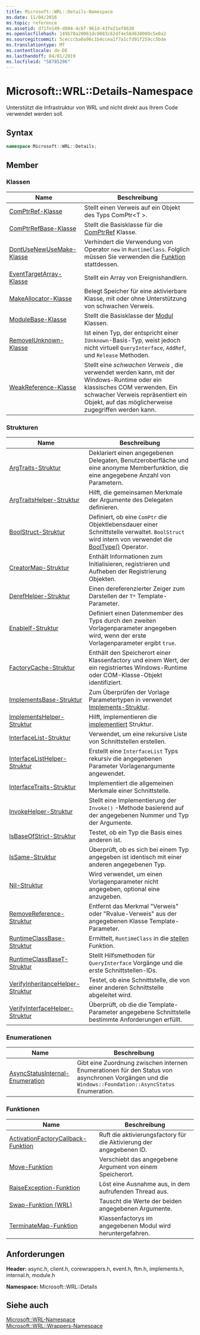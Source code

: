 ```yaml
---
title: Microsoft::WRL::Details-Namespace
ms.date: 11/04/2016
ms.topic: reference
ms.assetid: d71fe149-d804-4c6f-961d-43fe21ef8630
ms.openlocfilehash: 149b78a20061dc9083c62df4e58d638009c5e0a2
ms.sourcegitcommit: 5cecccba0a96c1b4ccea1f7a1cfd91f259cc5bde
ms.translationtype: MT
ms.contentlocale: de-DE
ms.lasthandoff: 04/01/2019
ms.locfileid: "58785296"
---
```

# <a name="microsoftwrldetails-namespace"></a>Microsoft::WRL::Details-Namespace

Unterstützt die Infrastruktur von WRL und nicht direkt aus Ihrem Code verwendet werden soll.

## <a name="syntax"></a>Syntax

```cpp
namespace Microsoft::WRL::Details;
```

## <a name="members"></a>Member

### <a name="classes"></a>Klassen

|Name|Beschreibung|
|----------|-----------------|
|[ComPtrRef-Klasse](comptrref-class.md)|Stellt einen Verweis auf ein Objekt des Typs ComPtr\<T >.|
|[ComPtrRefBase-Klasse](comptrrefbase-class.md)|Stellt die Basisklasse für die [ComPtrRef](comptrref-class.md) Klasse.|
|[DontUseNewUseMake-Klasse](dontusenewusemake-class.md)|Verhindert die Verwendung von Operator `new` in `RuntimeClass`. Folglich müssen Sie verwenden die [Funktion](make-function.md) stattdessen.|
|[EventTargetArray-Klasse](eventtargetarray-class.md)|Stellt ein Array von Ereignishandlern.|
|[MakeAllocator-Klasse](makeallocator-class.md)|Belegt Speicher für eine aktivierbare Klasse, mit oder ohne Unterstützung von schwachen Verweis.|
|[ModuleBase-Klasse](modulebase-class.md)|Stellt die Basisklasse der [Modul](module-class.md) Klassen.|
|[RemoveIUnknown-Klasse](removeiunknown-class.md)|Ist einen Typ, der entspricht einer `IUnknown`-Basis-Typ, weist jedoch nicht virtuell `QueryInterface`, `AddRef`, und `Release` Methoden.|
|[WeakReference-Klasse](weakreference-class.md)|Stellt eine *schwachen Verweis* , die verwendet werden kann, mit der Windows-Runtime oder ein klassisches COM verwenden. Ein schwacher Verweis repräsentiert ein Objekt, auf das möglicherweise zugegriffen werden kann.|

### <a name="structures"></a>Strukturen

|Name|Beschreibung|
|----------|-----------------|
|[ArgTraits-Struktur](argtraits-structure.md)|Deklariert einen angegebenen Delegaten, Benutzeroberfläche und eine anonyme Memberfunktion, die eine angegebene Anzahl von Parametern.|
|[ArgTraitsHelper-Struktur](argtraitshelper-structure.md)|Hilft, die gemeinsamen Merkmale der Argumente des Delegaten definieren.|
|[BoolStruct-Struktur](boolstruct-structure.md)|Definiert, ob eine `ComPtr` die Objektlebensdauer einer Schnittstelle verwaltet. `BoolStruct` wird intern von verwendet die [BoolType()](comptr-class.md#operator-microsoft-wrl-details-booltype) Operator.|
|[CreatorMap-Struktur](creatormap-structure.md)|Enthält Informationen zum Initialisieren, registrieren und Aufheben der Registrierung Objekten.|
|[DerefHelper-Struktur](derefhelper-structure.md)|Einen dereferenzierter Zeiger zum Darstellen der `T*` Template-Parameter.|
|[EnableIf-Struktur](enableif-structure.md)|Definiert einen Datenmember des Typs durch den zweiten Vorlagenparameter angegeben wird, wenn der erste Vorlagenparameter ergibt `true`.|
|[FactoryCache-Struktur](factorycache-structure.md)|Enthält den Speicherort einer Klassenfactory und einem Wert, der ein registriertes Windows-Runtime oder COM-Klasse-Objekt identifiziert.|
|[ImplementsBase-Struktur](implementsbase-structure.md)|Zum Überprüfen der Vorlage Parametertypen in verwendet [Implements-Struktur](implements-structure.md).|
|[ImplementsHelper-Struktur](implementshelper-structure.md)|Hilft, implementieren die [implementiert](implements-structure.md) Struktur.|
|[InterfaceList-Struktur](interfacelist-structure.md)|Verwendet, um eine rekursive Liste von Schnittstellen erstellen.|
|[InterfaceListHelper-Struktur](interfacelisthelper-structure.md)|Erstellt eine `InterfaceList` Typs rekursiv die angegebenen Parameter Vorlagenargumente angewendet.|
|[InterfaceTraits-Struktur](interfacetraits-structure.md)|Implementiert die allgemeinen Merkmale einer Schnittstelle.|
|[InvokeHelper-Struktur](invokehelper-structure.md)|Stellt eine Implementierung der `Invoke()` -Methode basierend auf der angegebenen Nummer und Typ der Argumente.|
|[IsBaseOfStrict-Struktur](isbaseofstrict-structure.md)|Testet, ob ein Typ die Basis eines anderen ist.|
|[IsSame-Struktur](issame-structure.md)|Überprüft, ob es sich bei einem Typ angegeben ist identisch mit einer anderen angegebenen Typ.|
|[Nil-Struktur](nil-structure.md)|Wird verwendet, um einen Vorlagenparameter nicht angegeben, optional eine anzugeben.|
|[RemoveReference-Struktur](removereference-structure.md)|Entfernt das Merkmal "Verweis" oder "Rvalue-Verweis" aus der angegebenen Klasse Template-Parameter.|
|[RuntimeClassBase-Struktur](runtimeclassbase-structure.md)|Ermittelt, `RuntimeClass` in die [stellen](make-function.md) Funktion.|
|[RuntimeClassBaseT-Struktur](runtimeclassbaset-structure.md)|Stellt Hilfsmethoden für `QueryInterface` Vorgänge und die erste Schnittstellen-IDs.|
|[VerifyInheritanceHelper-Struktur](verifyinheritancehelper-structure.md)|Testet, ob eine Schnittstelle, die von einer anderen Schnittstelle abgeleitet wird.|
|[VerifyInterfaceHelper-Struktur](verifyinterfacehelper-structure.md)|Überprüft, ob die die Template-Parameter angegebene Schnittstelle bestimmte Anforderungen erfüllt.|

### <a name="enumerations"></a>Enumerationen

|Name|Beschreibung|
|----------|-----------------|
|[AsyncStatusInternal-Enumeration](asyncstatusinternal-enumeration.md)|Gibt eine Zuordnung zwischen internen Enumerationen für den Status von asynchronen Vorgängen und die `Windows::Foundation::AsyncStatus` Enumeration.|

### <a name="functions"></a>Funktionen

|Name|Beschreibung|
|----------|-----------------|
|[ActivationFactoryCallback-Funktion](activationfactorycallback-function.md)|Ruft die aktivierungsfactory für die Aktivierung der angegebenen ID.|
|[Move-Funktion](move-function.md)|Verschiebt das angegebene Argument von einem Speicherort.|
|[RaiseException-Funktion](raiseexception-function.md)|Löst eine Ausnahme aus, in dem aufrufenden Thread aus.|
|[Swap-Funktion (WRL)](swap-function-wrl.md)|Tauscht die Werte der beiden angegebenen Argumente.|
|[TerminateMap-Funktion](terminatemap-function.md)|Klassenfactorys im angegebenen Modul wird heruntergefahren.|

## <a name="requirements"></a>Anforderungen

**Header:** async.h, client.h, corewrappers.h, event.h, ftm.h, implements.h, internal.h, module.h

**Namespace:** Microsoft::WRL::Details

## <a name="see-also"></a>Siehe auch

[Microsoft::WRL-Namespace](microsoft-wrl-namespace.md)<br/>
[Microsoft::WRL::Wrappers-Namespace](microsoft-wrl-wrappers-namespace.md)